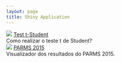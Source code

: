 ```yaml
---
layout: page
title: Shiny Application
---
```


  
  <div class="galleryItem">
  <a href="https://adelmofilho.shinyapps.io/testet/"><img class="galleryItemImage" src="images/ttest.jpg"/></a>
  <a href="https://adelmofilho.shinyapps.io/testet/" class="galleryItemLabel">Test t-Student</a>
  <div class="galleryItemDescription">Como realizar o teste t de Student?</div>
  </div>
  
  
  <div class="galleryItem">
  <a href="https://adelmofilho.shinyapps.io/mapeaR/"><img class="galleryItemImage" src="images/parms.PNG"/></a>
  <a href="http://162.243.21.217:3838/mapeaR/" class="galleryItemLabel">PARMS 2015</a>
  <div class="galleryItemDescription">Visualizador dos resultados do PARMS 2015.</div>
  </div>
  </div>